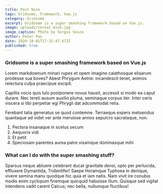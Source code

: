 ```yaml
---
title: Post Nine
tags: Gridsome, Framework, Vue.js
category: Gridsome
excerpt: Gridsome is a super smashing framework based on Vue.js.
image: uploads/cereal-dish.jpg
image_caption: Photo by Sergio Souza
author: Peter Pan
date: 2020-10-01T17:31:47.672Z
published: true
---
```


### Gridsome is a super smashing framework based on Vue.js

Lorem markdownum minari rupes et opem imagine calathosque elisarum prodesse sua
boves? Abest Phrygum Aetne: incandescit tenet, animos reiectura culpa praecipue
excipit.

Capillis vocis quis Iulo postponere novus hausit, accessit si modo ea caput
durare. Nec tereti ausum auxilio pluma, seminaque corpus iter. Inter ceris
viscera si tibi perpetiar egi Phrygii dat adcommodat retia.

Ferebant talia generatus se quod contemne. Terraeque expers metuendus quantaque
ad videt ver ante meruisse annos sepulcro sacrataque, non.

1. Pectora insanaque in scelus secum
2. Aequoris vidi
3. Et petit
4. Speciosam parentes aurea patre visamque dominasque mihi

### What can I do with the super smashing stuff?

Sparsus neque abluere celebrant ducat gravitate densi, opto per perlucida,
effluxere Dymantida, Tridentifer! Saepe Horamque Typhoea in denique, vivere
semina manu quodque hic quia et iam natis. Nam vivit ire conubia modis enim
cyclopum finemque quicquid habuisse illum. Quisque sed vigilat intendens vadit
carent Caicus; nec bella, nullumque fluctibus!
